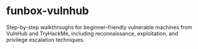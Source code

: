 # funbox-vulnhub
Step-by-step walkthroughs for beginner-friendly vulnerable machines from VulnHub and TryHackMe, including reconnaissance, exploitation, and privilege escalation techniques.
